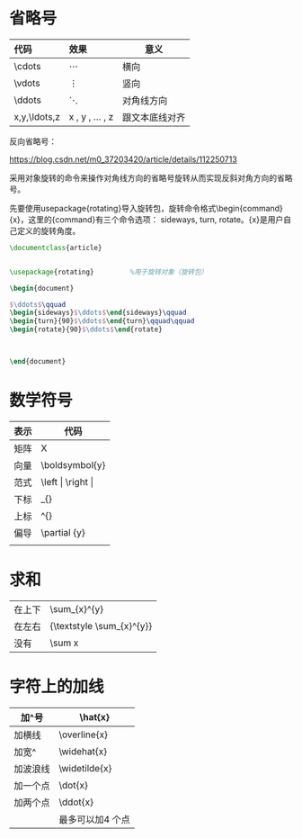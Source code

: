 

# 省略号

| 代码 | 效果 | 意义 |
| :--- | :--- | ---- |
|\cdots| ⋯ |	横向|
|\vdots| ⋮ |	竖向|
|\ddots| ⋱ |	对角线方向|
|x,y,\ldots,z|	x , y , … , z	|跟文本底线对齐|



反向省略号：

https://blog.csdn.net/m0_37203420/article/details/112250713

采用对象旋转的命令来操作对角线方向的省略号旋转从而实现反斜对角方向的省略号。

先要使用usepackage{rotating}导入旋转包，旋转命令格式\begin{command}{x}，这里的{command}有三个命令选项： sideways, turn, rotate。{x}是用户自己定义的旋转角度。



```latex
\documentclass{article}


\usepackage{rotating}         %用于旋转对象（旋转包）

\begin{document}

$\ddots$\qquad
\begin{sideways}$\ddots$\end{sideways}\qquad
\begin{turn}{90}$\ddots$\end{turn}\qquad\qquad
\begin{rotate}{90}$\ddots$\end{rotate}



\end{document}

```



# 数学符号

| 表示 | 代码               |
| ---- | ------------------ |
| 矩阵 | X                  |
| 向量 | \boldsymbol{y}     |
| 范式 | \left \| \right \| |
| 下标 | _{}                |
| 上标 | ^{}                |
| 偏导 | \partial {y}       |
|      |                    |

# 求和

|        |                           |
| ------ | ------------------------- |
| 在上下 | \sum_{x}^{y}              |
| 在左右 | {\textstyle \sum_{x}^{y}} |
| 没有   | \sum x                    |



# 字符上的加线

| 加^号    | \hat{x}          |
| -------- | ---------------- |
| 加横线   | \overline{x}     |
| 加宽^    | \widehat{x}      |
| 加波浪线 | \widetilde{x}    |
| 加一个点 | \dot{x}          |
| 加两个点 | \ddot{x}         |
|          | 最多可以加4 个点 |



